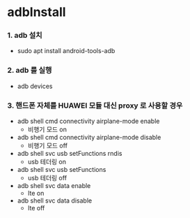 # adbInstall

### 1. adb 설치
* sudo apt install android-tools-adb


### 2. adb 를 실행
* adb devices

### 3. 핸드폰 자체를 HUAWEI 모듈 대신 proxy 로 사용할 경우
* adb shell cmd connectivity airplane-mode enable
  * 비행기 모드 on
* adb shell cmd connectivity airplane-mode disable
  * 비행기 모드 off
* adb shell svc usb setFunctions rndis
  * usb 테더링 on
* adb shell svc usb setFunctions
  * usb 테더링 off
* adb shell svc data enable
  * lte on
* adb shell svc data disable
  * lte off
